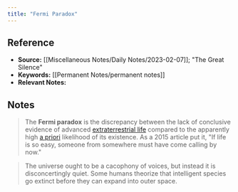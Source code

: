 ```yaml
---
title: "Fermi Paradox"
---
```

## Reference
- **Source:** [[Miscellaneous Notes/Daily Notes/2023-02-07]]; "The Great Silence"
- **Keywords:** [[Permanent Notes/permanent notes]]
- **Relevant Notes:** 
## Notes
> The **Fermi paradox** is the discrepancy between the lack of conclusive evidence of advanced [extraterrestrial life](https://en.wikipedia.org/wiki/Extraterrestrial_life "Extraterrestrial life") compared to the apparently high [a priori](https://en.wikipedia.org/wiki/A_priori_and_a_posteriori "A priori and a posteriori") likelihood of its existence. As a 2015 article put it, "If life is so easy, someone from somewhere must have come calling by now."

> The universe ought to be a cacophony of voices, but instead it is disconcertingly quiet. Some humans theorize that intelligent species go extinct before they can expand into outer space.